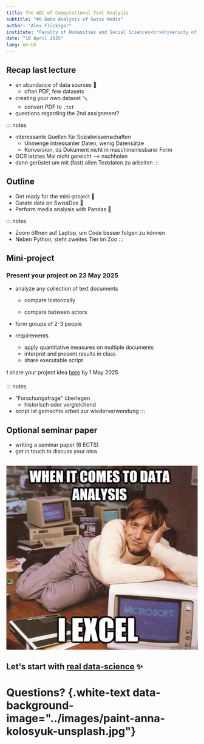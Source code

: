 ```yaml
---
title: The ABC of Computational Text Analysis
subtitle: "#8 Data Analysis of Swiss Media"
author: "Alex Flückiger"
institute: "Faculty of Humanities and Social Sciences<br>University of Lucerne" 
date: "18 April 2025"
lang: en-US
---
```


## Recap last lecture

-   an abundance of data sources 📃
    -   often PDF, few datasets
-   creating your own dataset :screwdriver:
    -   convert PDF to `.txt`
-   questions regarding the 2nd assignment?

::: notes
-   interessante Quellen für Sozialwissenschaften
    -   Unmenge intressanter Daten, wenig Datensätze
    -   Konversion, da Dokument nicht in maschinenlesbarer Form
-   OCR letztes Mal nicht gereicht –\> nachholen
-   dann gerüstet um mit (fast) allen Textdaten zu arbeiten
:::

<!--# Skipped: processing a batch of files: perform tasks in for-loop -->

## Outline

-   Get ready for the mini-project 📝
-   Curate data on SwissDox 📰
-   Perform media analysis with Pandas 🐼

::: notes
-   Zoom öffnen auf Laptop, um Code besser folgen zu können
-   Neben Python, steht zweites Tier im Zoo
:::

## Mini-project

### Present your project on 23 May 2025

-   analyze any collection of text documents

    -   compare historically

    -   compare between actors

-   form groups of 2-3 people

-   requirements

    -   apply quantitative measures on multiple documents
    -   interpret and present results in class
    -   share executable script

❗ share your project idea [here](https://docs.google.com/spreadsheets/d/1e91Eaj9U-9sNV1p3o7djPgrAR_mixWr_0GNrp6j37kQ/edit#gid=0) by 1 May 2025

::: notes
-   "Forschungsfrage" überlegen
    -   historisch oder vergleichend
-   script ist gemachte arbeit zur wiederverwendung
:::

## Optional seminar paper

-   writing a seminar paper (6 ECTS)
-   get in touch to discuss your idea

## 

![](../images/data_science_excel.jpg)

## Let's start with [real data-science](https://github.com/aflueckiger/KED2025/blob/main/ked2024/materials/code/ked2024_08.ipynb) ✨

# Questions? {.white-text data-background-image="../images/paint-anna-kolosyuk-unsplash.jpg"}